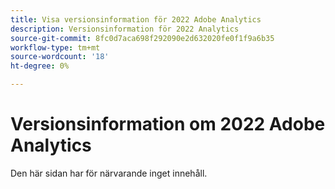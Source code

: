 ```yaml
---
title: Visa versionsinformation för 2022 Adobe Analytics
description: Versionsinformation för 2022 Analytics
source-git-commit: 8fc0d7aca698f292090e2d632020fe0f1f9a6b35
workflow-type: tm+mt
source-wordcount: '18'
ht-degree: 0%

---
```



# Versionsinformation om 2022 Adobe Analytics

Den här sidan har för närvarande inget innehåll.
